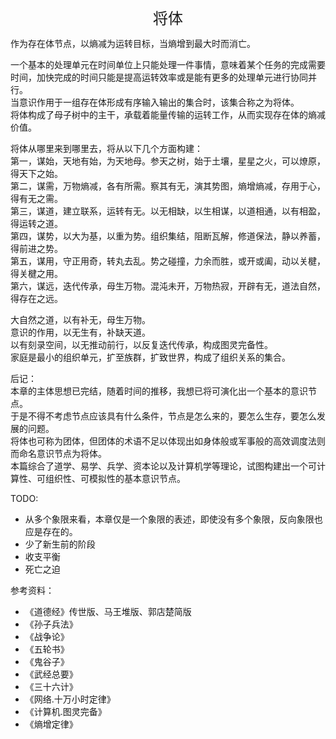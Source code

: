 <center><font size=5>将体</font></center>

作为存在体节点，以熵减为运转目标，当熵增到最大时而消亡。<br>

一个基本的处理单元在时间单位上只能处理一件事情，意味着某个任务的完成需要时间，加快完成的时间只能是提高运转效率或是能有更多的处理单元进行协同并行。<br/>
当意识作用于一组存在体形成有序输入输出的集合时，该集合称之为将体。<br/>
将体构成了母子树中的主干，承载着能量传输的运转工作，从而实现存在体的熵减价值。<br/>

将体从哪里来到哪里去，将从以下几个方面构建：<br/>
第一，谋始，天地有始，为天地母。参天之树，始于土壤，星星之火，可以燎原，得天下之始。<br/>
第二，谋需，万物熵减，各有所需。察其有无，演其势图，熵增熵减，存用于心，得有无之需。<br/>
第三，谋道，建立联系，运转有无。以无相缺，以生相谋，以道相通，以有相盈，得运转之道。<br/>
第四，谋势，以大为基，以重为势。组织集结，阻断瓦解，修道保法，静以养蓄，得前进之势。<br/>
第五，谋用，守正用奇，转丸去乱。势之碰撞，力余而胜，或开或阖，动以关楗，得关楗之用。<br/>
第六，谋远，迭代传承，母生万物。混沌未开，万物热寂，开辟有无，道法自然，得存在之远。<br/>

大自然之道，以有补无，母生万物。<br/>
意识的作用，以无生有，补缺天道。<br/>
以有刻录空间，以无推动前行，以反复迭代传承，构成图灵完备性。<br/>
家庭是最小的组织单元，扩至族群，扩致世界，构成了组织关系的集合。<br/>

后记：<br/>
本章的主体思想已完结，随着时间的推移，我想已将可演化出一个基本的意识节点。<br/>
于是不得不考虑节点应该具有什么条件，节点是怎么来的，要怎么生存，要怎么发展的问题。<br/>
将体也可称为团体，但团体的术语不足以体现出如身体般或军事般的高效调度法则而命名意识节点为将体。<br/>
本篇综合了道学、易学、兵学、资本论以及计算机学等理论，试图构建出一个可计算性、可组织性、可模拟性的基本意识节点。<br/>

TODO:
* 从多个象限来看，本章仅是一个象限的表述，即使没有多个象限，反向象限也应是存在的。<br/>
* 少了新生前的阶段
* 收支平衡
* 死亡之迫

参考资料：
* 《道德经》传世版、马王堆版、郭店楚简版
* 《孙子兵法》
* 《战争论》
* 《五轮书》
* 《鬼谷子》
* 《武经总要》
* 《三十六计》
* 《网络.十万小时定律》
* 《计算机.图灵完备》
* 《熵增定律》

